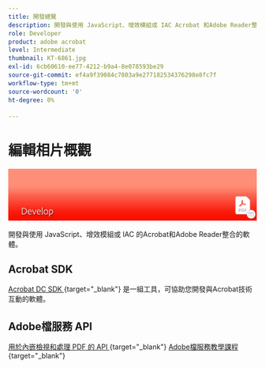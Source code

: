 ```yaml
---
title: 開發總覽
description: 開發與使用 JavaScript、增效模組或 IAC Acrobat 和Adobe Reader整合的軟體
role: Developer
product: adobe acrobat
level: Intermediate
thumbnail: KT-6861.jpg
exl-id: 6cb60610-ee77-4212-b9a4-8e078593be29
source-git-commit: ef4a9f39084c7803a9e277182534376298e8fc7f
workflow-type: tm+mt
source-wordcount: '0'
ht-degree: 0%

---
```


# 編輯相片概觀

![Acrobat開發影像](../assets/Hero-Develop.png)

開發與使用 JavaScript、增效模組或 IAC 的Acrobat和Adobe Reader整合的軟體。

## Acrobat SDK

[Acrobat DC SDK ](https://www.adobe.io/apis/documentcloud/acrobat.html) {target=&quot;_blank&quot;} 是一組工具，可協助您開發與Acrobat技術互動的軟體。

## Adobe檔服務 API

[用於內嵌檢視和處理 PDF 的 API ](https://www.adobe.io/apis/documentcloud/dcsdk/) {target=&quot;_blank&quot;}
[Adobe檔服務教學課程 ](https://experienceleague.adobe.com/docs/document-services/tutorials/overview.html) {target=&quot;_blank&quot;}
